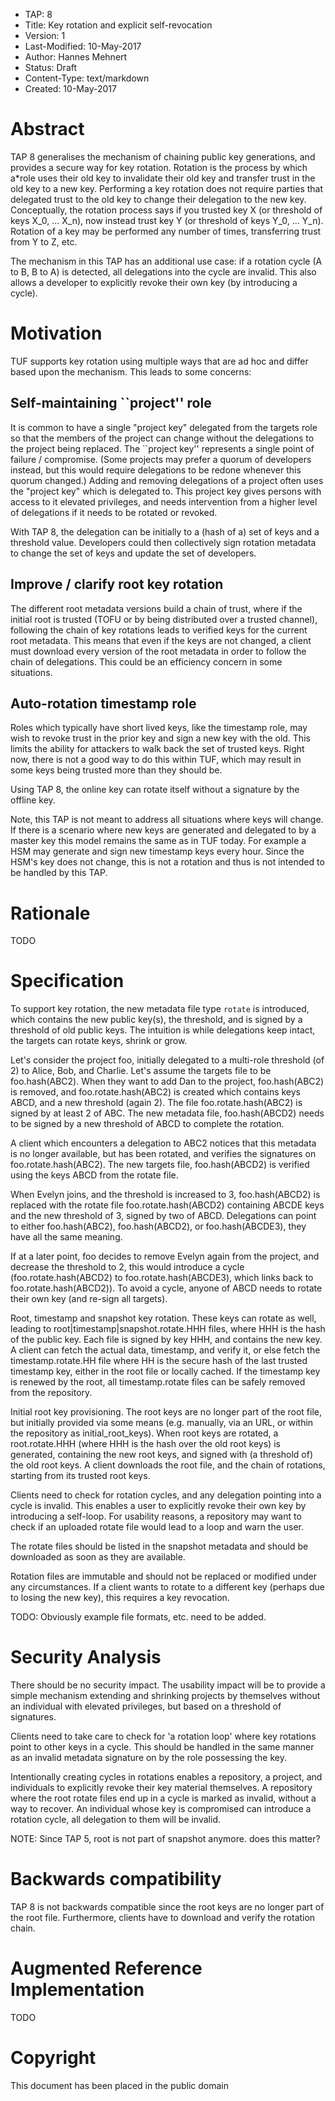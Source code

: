 * TAP: 8
* Title: Key rotation and explicit self-revocation
* Version: 1
* Last-Modified: 10-May-2017
* Author: Hannes Mehnert
* Status: Draft
* Content-Type: text/markdown
* Created: 10-May-2017


# Abstract

TAP 8 generalises the mechanism of chaining public key generations, and
provides a secure way for key rotation.  Rotation is the process by
which a*role uses their old key to invalidate their old key and transfer
trust in the old key to a new key.  Performing a key rotation does not
require parties that delegated trust to the old key to change their
delegation to the new key.  Conceptually, the rotation process says if
you trusted key X (or threshold of keys X_0, ... X_n), now instead trust
key Y (or threshold of keys Y_0, ... Y_n).  Rotation of a key may be
performed any number of times, transferring trust from Y to Z, etc.

The mechanism in this TAP has an additional use case:  if a rotation
cycle (A to B, B to A) is detected, all delegations into the cycle are
invalid.  This also allows a developer to explicitly revoke their own
key (by introducing a cycle).

# Motivation

TUF supports key rotation using multiple ways that are ad hoc and differ
based upon the mechanism.  This leads to some concerns:


## Self-maintaining ``project'' role

It is common to have a single "project key" delegated from the targets
role so that the members of the project can change without the
delegations to the project being replaced.  The ``project key''
represents a single point of failure / compromise.  (Some projects may
prefer a quorum of developers instead, but this would require
delegations to be redone whenever this quorum changed.) Adding and
removing delegations of a project often uses the "project key" which is
delegated to.  This project key gives persons with access to it elevated
privileges, and needs intervention from a higher level of delegations if
it needs to be rotated or revoked.

With TAP 8, the delegation can be initially to a (hash of a) set of keys
and a threshold value.  Developers could then collectively sign rotation
metadata to change the set of keys and update the set of developers.


## Improve / clarify root key rotation

The different root metadata versions build a chain of trust, where if
the initial root is trusted (TOFU or by being distributed over a trusted
channel), following the chain of key rotations leads to verified keys
for the current root metadata.  This means that even if the keys are not
changed, a client must download every version of the root metadata in
order to follow the chain of delegations.  This could be an efficiency
concern in some situations.


## Auto-rotation timestamp role

Roles which typically have short lived keys, like the timestamp role,
may wish to revoke trust in the prior key and sign a new key with the
old.  This limits the ability for attackers to walk back the set of
trusted keys.  Right now, there is not a good way to do this within TUF,
which may result in some keys being trusted more than they should be.


Using TAP 8, the online key can rotate itself without a signature by the
offline key.

Note, this TAP is not meant to address all situations where keys will
change.  If there is a scenario where new keys are generated and
delegated to by a master key this model remains the same as in TUF
today.  For example a HSM may generate and sign new timestamp keys every
hour.  Since the HSM's key does not change, this is not a rotation and
thus is not intended to be handled by this TAP.


# Rationale

TODO

# Specification

To support key rotation, the new metadata file type `rotate` is
introduced, which contains the new public key(s), the threshold, and is
signed by a threshold of old public keys.   The intuition is while
delegations keep intact, the targets can rotate keys, shrink or grow.

Let's consider the project foo, initially delegated to a multi-role
threshold (of 2) to Alice, Bob, and Charlie.  Let's assume the targets
file to be foo.hash(ABC2).  When they want to add Dan to the project,
foo.hash(ABC2) is removed, and foo.rotate.hash(ABC2) is created which
contains keys ABCD, and a new threshold (again 2).   The file
foo.rotate.hash(ABC2) is signed by at least 2 of ABC.  The new metadata
file, foo.hash(ABCD2) needs to be signed by a new threshold of ABCD to
complete the rotation.

A client which encounters a delegation to ABC2 notices that this
metadata is no longer available, but has been rotated, and verifies the
signatures on foo.rotate.hash(ABC2).  The new targets file,
foo.hash(ABCD2) is verified using the keys ABCD from the rotate file.

When Evelyn joins, and the threshold is increased to 3, foo.hash(ABCD2)
is replaced with the rotate file foo.rotate.hash(ABCD2) containing ABCDE
keys and the new threshold of 3, signed by two of ABCD.  Delegations can
point to either foo.hash(ABC2), foo.hash(ABCD2), or foo.hash(ABCDE3),
they have all the same meaning.

If at a later point, foo decides to remove Evelyn again from the
project, and decrease the threshold to 2, this would introduce a cycle
(foo.rotate.hash(ABCD2) to foo.rotate.hash(ABCDE3), which links back to
foo.rotate.hash(ABCD2)).  To avoid a cycle, anyone of ABCD needs to
rotate their own key (and re-sign all targets).

Root, timestamp and snapshot key rotation.  These keys can rotate as
well, leading to root|timestamp|snapshot.rotate.HHH files, where HHH is
the hash of the public key.   Each file is signed by key HHH, and
contains the new key.  A client can fetch the actual data, timestamp,
and verify it, or else fetch the timestamp.rotate.HH file where HH is
the secure hash of the last trusted timestamp key, either in the root
file or locally cached.  If the timestamp key is renewed by the root,
all timestamp.rotate files can be safely removed from the repository.

Initial root key provisioning.  The root keys are no longer part of the
root file, but initially provided via some means (e.g. manually, via an
URL, or within the repository as initial_root_keys).  When root keys are
rotated, a root.rotate.HHH (where HHH is the hash over the old root
keys) is generated, containing the new root keys, and signed with (a
threshold of) the old root keys.  A client downloads the root file, and
the chain of rotations, starting from its trusted root keys.

Clients need to check for rotation cycles, and any delegation pointing
into a cycle is invalid.  This enables a user to explicitly revoke their
own key by introducing a self-loop.  For usability reasons, a repository
may want to check if an uploaded rotate file would lead to a loop and
warn the user.

The rotate files should be listed in the snapshot metadata and should be
downloaded as soon as they are available.

Rotation files are immutable and should not be replaced or modified
under any circumstances.  If a client wants to rotate to a different key
(perhaps due to losing the new key), this requires a key revocation.

TODO: Obviously example file formats, etc. need to be added.

# Security Analysis

There should be no security impact.  The usability impact will be to
provide a simple mechanism extending and shrinking projects by
themselves without an individual with elevated privileges, but based on
a threshold of signatures.

Clients need to take care to check for 'a rotation loop' where key
rotations point to other keys in a cycle.  This should be handled in the
same manner as an invalid metadata signature on by the role possessing
the key.

Intentionally creating cycles in rotations enables a repository, a
project, and individuals to explicitly revoke their key material
themselves.  A repository where the root rotate files end up in a cycle
is marked as invalid, without a way to recover.  An individual whose key
is compromised can introduce a rotation cycle, all delegation to them
will be invalid.

NOTE: Since TAP 5, root is not part of snapshot anymore. does this matter?

# Backwards compatibility

TAP 8 is not backwards compatible since the root keys are no longer part
of the root file.  Furthermore, clients have to download and verify the
rotation chain.

# Augmented Reference Implementation

TODO

# Copyright

This document has been placed in the public domain
